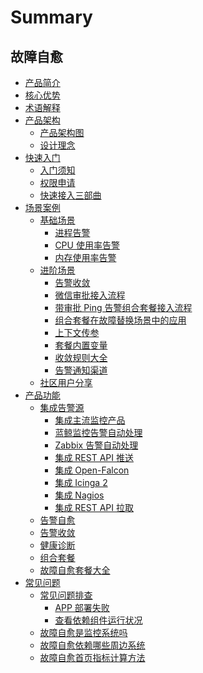 # Summary

## 故障自愈
* [产品简介](产品白皮书/Intro/README.md)
* [核心优势](产品白皮书/Intro/Advantage.md)
* [术语解释](产品白皮书/concepts/Concepts_Terminology.md)
* [产品架构]()
    * [产品架构图](产品白皮书/concepts/Product_Architecture.md)
    * [设计理念](产品白皮书/concepts/fta_solutions.md)
* [快速入门]()
    * [入门须知](产品白皮书/quickstart/README.md) 
    * [权限申请](产品白皮书/quickstart/perm.md)
    * [快速接入三部曲](产品白皮书/quickstart/Create_Diskclear_Fta_Solutions.md)
* [场景案例]()
    * [基础场景]()
        * [进程告警](产品白皮书/guide/Process_Miss_Alarm.md)
        * [CPU 使用率告警](产品白皮书/guide/Cpu_Usage_Alarm.md)
        * [内存使用率告警](产品白皮书/guide/Mem_Usage_Alarm.md)
    * [进阶场景]()
        * [告警收敛](产品白皮书/guide/Alarm_Convergence.md)
        * [微信审批接入流程](产品白皮书/guide/WeChat_approval_access_process.md)
        * [带审批 Ping 告警组合套餐接入流程](产品白皮书/guide/Approval_of_ping_alarm_combination_package_access_process.md)
        * [组合套餐在故障替换场景中的应用](产品白皮书/guide/ping_Unreachable_fault_replacement_package.md)
        * [上下文传参](产品白皮书/guide/Context_Parameters.md)
        * [套餐内置变量](产品白皮书/guide/Solutions_Parameters.md)
        * [收敛规则大全](产品白皮书/guide/Convergence_Rules.md)
        * [告警通知渠道](产品白皮书/guide/Notification.md)
    * [社区用户分享](产品白皮书/guide/Community_users_share_cases.md)
* [产品功能]()
    * [集成告警源]()
        * [集成主流监控产品](产品白皮书/functions/Integrated_Mainstream_Monitoring_Products.md)
        * [蓝鲸监控告警自动处理](产品白皮书/functions/Bkmonitor_Alarm_processing_automation.md)
        * [Zabbix 告警自动处理](产品白皮书/functions/Zabbix_Alarm_processing_automation.md)
        * [集成 REST API 推送](产品白皮书/functions/REST_API_PUSH_Alarm_processing_automation.md)
        * [集成 Open-Falcon](产品白皮书/functions/Integrated_Openfalcon.md)
        * [集成 Icinga 2](产品白皮书/functions/Integrated_Icinga2.md)
        * [集成 Nagios](产品白皮书/functions/Integrated_Nagios.md)
        * [集成 REST API 拉取](产品白皮书/functions/Integrated_RestAPI_Pull.md)
    * [告警自愈](产品白皮书/functions/Alarm_Automatic_Processing.md)
    * [告警收敛](产品白皮书/functions/Alarm_Convergence.md)
    * [健康诊断](产品白皮书/functions/Health_diagnosis.md)
    * [组合套餐](产品白皮书/functions/Combination_Solution.md)
    * [故障自愈套餐大全](产品白皮书/functions/Many_Solutions.md)
* [常见问题]()
    * [常见问题排查]()
        * [APP 部署失败](产品白皮书/FAQ/Deploy_SaaS_Fail_on_Production.md)
        * [查看依赖组件运行状况](产品白皮书/FAQ/Check_Health.md)
    * [故障自愈是监控系统吗](产品白皮书/FAQ/Wheather_bk_fta_solutions_Monitor.md)
    * [故障自愈依赖哪些周边系统](产品白皮书/FAQ/Fta_Need_Etc.md)
    * [故障自愈首页指标计算方法](产品白皮书/FAQ/HomePage_Metrics.md)